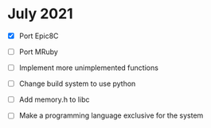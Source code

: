 # July 2021

- [X] Port Epic8C

- [ ] Port MRuby

- [ ] Implement more unimplemented functions

- [ ] Change build system to use python

- [ ] Add memory.h to libc

- [ ] Make a programming language exclusive for the system